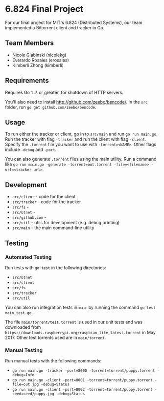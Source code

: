 # 6.824 Final Project
For our final project for MIT's 6.824 (Distributed Systems), our team implemented a Bittorrent client and tracker in Go. 

## Team Members
* Nicole Glabinski (nicolekg)
* Everardo Rosales (erosales)
* Kimberli Zhong (kimberli)

## Requirements
Requires Go `1.8` or greater, for shutdown of HTTP servers.

You'll also need to install http://github.com/zeebo/bencode/. In the `src` folder, run `go get github.com/zeebo/bencode`.

## Usage
To run either the tracker or client, go in to `src/main` and run `go run main.go`. Run the tracker with flag `-tracker` and run the client with flag `-client`. Specify the `.torrent` file you want to use with `-torrent=<NAME>`. Other flags include `-debug` and `-port`. 

You can also generate `.torrent` files using the main utility. Run a command like `go run main.go -generate -torrent=out.torrent -file=<filename> -url=<tracker url>`.

## Development
* `src/client` - code for the client
* `src/tracker` - code for the tracker
* `src/fs` - 
* `src/btnet` - 
* `src/github.com` - 
* `src/util` - utils for development (e.g. debug printing)
* `src/main` - the main command-line utility

## Testing
### Automated Testing
Run tests with `go test` in the following directories:
* `src/btnet`
* `src/client`
* `src/fs`
* `src/tracker`
* `src/util`

You can also run integration tests in `main` by running the command `go test main_test.go`.

The file `main/torrent/test.torrent` is used in our unit tests and was downloaded from `https://downloads.raspberrypi.org/raspbian_lite_latest.torrent` in May 2017. Other test torrents used are in `main/torrent`.

### Manual Testing
Run manual tests with the following commands:
* `go run main.go -tracker -port=8000 -torrent=torrent/puppy.torrent -debug=Info`
* `go run main.go -client -port=8001 -torrent=torrent/puppy.torrent -file=out.jpg -debug=Status`
* `go run main.go -client -port=8002 -torrent=torrent/puppy.torrent -seed=seed/puppy.jpg -debug=Status`
